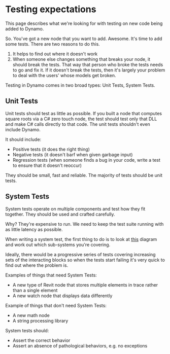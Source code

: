 # Testing expectations

This page describes what we're looking for with testing on new code being added to Dynamo.

So. You've got a new node that you want to add. Awesome. It's time to add some tests. There are two reasons to do this.

1. It helps to find out where it doesn't work
2. When someone else changes something that breaks your node, it should break the tests. That way that person who broke the tests needs to go and fix it. If it doesn't break the tests, then it's largely your problem to deal with the users' whose models get broken.

Testing in Dynamo comes in two broad types: Unit Tests, System Tests.

## Unit Tests

Unit tests should test as little as possible. If you built a node that computes square roots via a C# zero touch node, the test should test only that DLL and make C# calls directly to that code. The unit tests shouldn't even include Dynamo.

It should include:

* Positive tests (it does the right thing)
* Negative tests (it doesn't barf when given garbage input)
* Regression tests (when someone finds a bug in your code, write a test to ensure that it doesn't reoccur)

They should be small, fast and reliable. The majority of tests should be unit tests.

## System Tests

System tests operate on multiple components and test how they fit together. They should be used and crafted carefully. 

Why? They're expensive to run. We need to keep the test suite running with as little latency as possible.

When writing a system test, the first thing to do is to look at [this](https://github.com/DynamoDS/Dynamo/blob/master/doc/system/Layer%20Diagram.pdf) diagram and work out which sub-systems you're covering.

Ideally, there would be a progressive series of tests covering increasing sets of the interacting blocks so when the tests start failing it's very quick to find out where the problem is.

Examples of things that need System Tests:

* A new type of Revit node that stores multiple elements in trace rather than a single element
* A new watch node that displays data differently

Example of things that don't need System Tests:

* A new math node
* A string processing library

System tests should:

* Assert the correct behavior
* Assert an absence of pathological behaviors, e.g. no exceptions